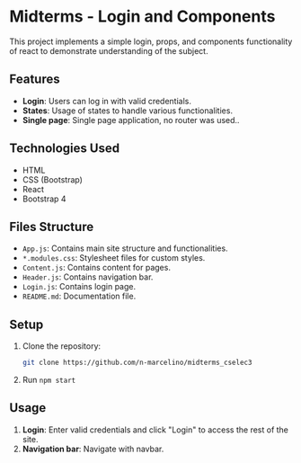 # Midterms - Login and Components

This project implements a simple login, props, and components functionality of react to demonstrate understanding of the subject.
 
## Features

- **Login**: Users can log in with valid credentials.
- **States**: Usage of states to handle various functionalities.
- **Single page**: Single page application, no router was used..

## Technologies Used

- HTML
- CSS (Bootstrap)
- React
- Bootstrap 4

## Files Structure

- `App.js`: Contains main site structure and functionalities.
- `*.modules.css`: Stylesheet files for custom styles.
- `Content.js`: Contains content for pages.
- `Header.js`: Contains navigation bar.
- `Login.js`: Contains login page.
- `README.md`: Documentation file.

## Setup

1. Clone the repository:

    ```bash
    git clone https://github.com/n-marcelino/midterms_cselec3
    ```

2. Run ```npm start```

## Usage

1. **Login**: Enter valid credentials and click "Login" to access the rest of the site.
2. **Navigation bar**: Navigate with navbar.
